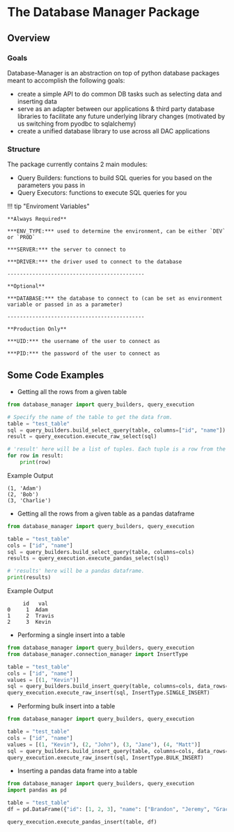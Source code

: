 # The Database Manager Package

## Overview

### Goals

Database-Manager is an abstraction on top of python database packages meant to accomplish the following goals:

- create a simple API to do common DB tasks such as selecting data and inserting data
- serve as an adapter between our applications & third party database libraries to facilitate any future underlying library changes (motivated by us switching from pyodbc to sqlalchemy)
- create a unified database library to use across all DAC applications

### Structure

The package currently contains 2 main modules:

- Query Builders: functions to build SQL queries for you based on the parameters you pass in
- Query Executors: functions to execute SQL queries for you

!!! tip "Enviroment Variables"

    **Always Required**

    ***ENV_TYPE:*** used to determine the environment, can be either `DEV` or `PROD` 

    ***SERVER:*** the server to connect to

    ***DRIVER:*** the driver used to connect to the database

    --------------------------------------------

    **Optional**

    ***DATABASE:*** the database to connect to (can be set as environment variable or passed in as a parameter)

    --------------------------------------------

    **Production Only**

    ***UID:*** the username of the user to connect as

    ***PID:*** the password of the user to connect as


## Some Code Examples

- Getting all the rows from a given table 
```python
from database_manager import query_builders, query_execution

# Specify the name of the table to get the data from.
table = "test_table"
sql = query_builders.build_select_query(table, columns=["id", "name"])
result = query_execution.execute_raw_select(sql)

# 'result' here will be a list of tuples. Each tuple is a row from the table.
for row in result:
    print(row)
```
Example Output
```
(1, 'Adam')   
(2, 'Bob')    
(3, 'Charlie')
```

- Getting all the rows from a given table as a pandas dataframe
```python
from database_manager import query_builders, query_execution

table = "test_table"
cols = ["id", "name"]
sql = query_builders.build_select_query(table, columns=cols)
results = query_execution.execute_pandas_select(sql)

# 'results' here will be a pandas dataframe.
print(results)
```
Example Output
```
     id   val
0     1  Adam
1     2  Travis
2     3  Kevin
```

- Performing a single insert into a table
```python
from database_manager import query_builders, query_execution
from database_manager.connection_manager import InsertType

table = "test_table"
cols = ["id", "name"]
values = [(1, "Kevin")]
sql = query_builders.build_insert_query(table, columns=cols, data_rows=values)
query_execution.execute_raw_insert(sql, InsertType.SINGLE_INSERT)
```

- Performing bulk insert into a table
```python
from database_manager import query_builders, query_execution

table = "test_table"
cols = ["id", "name"]
values = [(1, "Kevin"), (2, "John"), (3, "Jane"), (4, "Matt")]
sql = query_builders.build_insert_query(table, columns=cols, data_rows=values)
query_execution.execute_raw_insert(sql, InsertType.BULK_INSERT)
```

- Inserting a pandas data frame into a table
```python
from database_manager import query_builders, query_execution
import pandas as pd

table = "test_table"
df = pd.DataFrame({"id": [1, 2, 3], "name": ["Brandon", "Jeremy", "Grace"]})

query_execution.execute_pandas_insert(table, df)
```